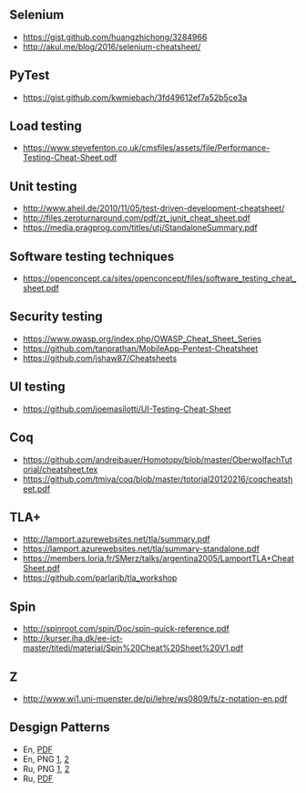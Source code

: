 ## Selenium

- https://gist.github.com/huangzhichong/3284966
- http://akul.me/blog/2016/selenium-cheatsheet/


## PyTest

- https://gist.github.com/kwmiebach/3fd49612ef7a52b5ce3a


## Load testing

- https://www.stevefenton.co.uk/cmsfiles/assets/file/Performance-Testing-Cheat-Sheet.pdf


## Unit testing

- http://www.aheil.de/2010/11/05/test-driven-development-cheatsheet/
- http://files.zeroturnaround.com/pdf/zt_junit_cheat_sheet.pdf
- https://media.pragprog.com/titles/utj/StandaloneSummary.pdf


## Software testing techniques

- https://openconcept.ca/sites/openconcept/files/software_testing_cheat_sheet.pdf


## Security testing

- https://www.owasp.org/index.php/OWASP_Cheat_Sheet_Series
- https://github.com/tanprathan/MobileApp-Pentest-Cheatsheet
- https://github.com/jshaw87/Cheatsheets


## UI testing

- https://github.com/joemasilotti/UI-Testing-Cheat-Sheet


## Coq

- https://github.com/andrejbauer/Homotopy/blob/master/OberwolfachTutorial/cheatsheet.tex
- https://github.com/tmiya/coq/blob/master/totorial20120216/coqcheatsheet.pdf


## TLA+ 

- http://lamport.azurewebsites.net/tla/summary.pdf
- https://lamport.azurewebsites.net/tla/summary-standalone.pdf
- https://members.loria.fr/SMerz/talks/argentina2005/LamportTLA+CheatSheet.pdf
- https://github.com/parlarjb/tla_workshop


## Spin

- http://spinroot.com/spin/Doc/spin-quick-reference.pdf
- http://kurser.iha.dk/ee-ict-master/titedi/material/Spin%20Cheat%20Sheet%20V1.pdf


## Z

- http://www.wi1.uni-muenster.de/pi/lehre/ws0809/fs/z-notation-en.pdf


## Desgign Patterns

- En, [PDF](http://www.mcdonaldland.info/files/designpatterns/designpatternscard.pdf)
- En, PNG [1](http://www.celinio.net/techblog/wp-content/uploads/2009/09/designpatterns1.jpg), [2](http://www.celinio.net/techblog/wp-content/uploads/2009/09/designpatterns2.jpg)
- Ru, PNG [1](https://hsto.org/storage3/432/f5c/b4b/432f5cb4b5387312374fc36ba088f53e.png), [2](https://hsto.org/storage3/d8e/61e/396/d8e61e3961a76a749eb3b8bfe07c3bd7.png)
- Ru, [PDF](https://yadi.sk/d/z_fHA-CfGjcRY)
